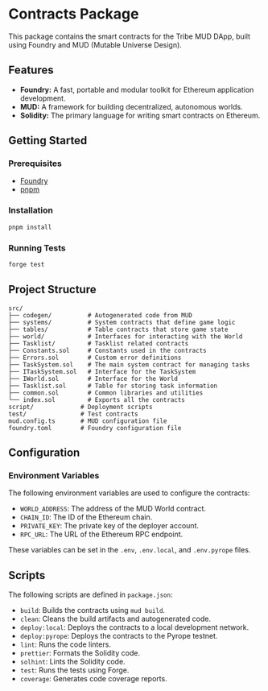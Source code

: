 # Contracts Package

This package contains the smart contracts for the Tribe MUD DApp, built using Foundry and MUD (Mutable Universe Design).

## Features

-   **Foundry:** A fast, portable and modular toolkit for Ethereum application development.
-   **MUD:** A framework for building decentralized, autonomous worlds.
-   **Solidity:** The primary language for writing smart contracts on Ethereum.

## Getting Started

### Prerequisites

-   [Foundry](https://book.getfoundry.sh/)
-   [pnpm](https://pnpm.io/)

### Installation

```bash
pnpm install
```

### Running Tests

```bash
forge test
```

## Project Structure

```
src/
├── codegen/          # Autogenerated code from MUD
├── systems/          # System contracts that define game logic
├── tables/           # Table contracts that store game state
├── world/            # Interfaces for interacting with the World
├── Tasklist/         # Tasklist related contracts
├── Constants.sol     # Constants used in the contracts
├── Errors.sol        # Custom error definitions
├── TaskSystem.sol    # The main system contract for managing tasks
├── ITaskSystem.sol   # Interface for the TaskSystem
├── IWorld.sol        # Interface for the World
├── Tasklist.sol      # Table for storing task information
├── common.sol        # Common libraries and utilities
└── index.sol         # Exports all the contracts
script/             # Deployment scripts
test/               # Test contracts
mud.config.ts       # MUD configuration file
foundry.toml        # Foundry configuration file
```

## Configuration

### Environment Variables

The following environment variables are used to configure the contracts:

-   `WORLD_ADDRESS`: The address of the MUD World contract.
-   `CHAIN_ID`: The ID of the Ethereum chain.
-   `PRIVATE_KEY`: The private key of the deployer account.
-   `RPC_URL`: The URL of the Ethereum RPC endpoint.

These variables can be set in the `.env`, `.env.local`, and `.env.pyrope` files.

## Scripts

The following scripts are defined in `package.json`:

-   `build`: Builds the contracts using `mud build`.
-   `clean`: Cleans the build artifacts and autogenerated code.
-   `deploy:local`: Deploys the contracts to a local development network.
-   `deploy:pyrope`: Deploys the contracts to the Pyrope testnet.
-   `lint`: Runs the code linters.
-   `prettier`: Formats the Solidity code.
-   `solhint`: Lints the Solidity code.
-   `test`: Runs the tests using Forge.
-   `coverage`: Generates code coverage reports.
